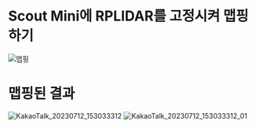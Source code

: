 # Scout Mini에 RPLIDAR를 고정시켜 맵핑하기 
![맵핑](https://github.com/pflnhw/Yeonhee_Project/assets/129160008/00afb230-2fba-43e0-b4ea-8b9194e9e314)

# 맵핑된 결과
![KakaoTalk_20230712_153033312](https://github.com/pflnhw/Yeonhee_Project/assets/129160008/36b1ddf5-f2a5-45ae-a4b3-f4a4c2cdb05e)
![KakaoTalk_20230712_153033312_01](https://github.com/pflnhw/Yeonhee_Project/assets/129160008/b2dcde25-ff03-47d2-938f-1d6328bb406e)

